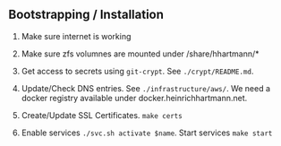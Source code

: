 ## Bootstrapping / Installation

1. Make sure internet is working

1. Make sure zfs volumnes are mounted under /share/hhartmann/*

1. Get access to secrets using `git-crypt`. See `./crypt/README.md`.

1. Update/Check DNS entries. See `./infrastructure/aws/`. We need a docker registry available under docker.heinrichhartmann.net.

1. Create/Update SSL Certificates. `make certs`

1. Enable services `./svc.sh activate $name`. Start services `make start`
